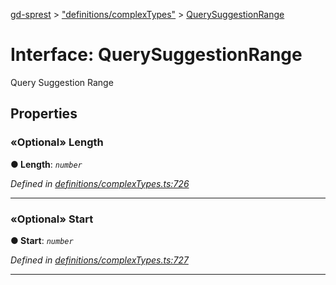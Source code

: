 [gd-sprest](../README.md) > ["definitions/complexTypes"](../modules/_definitions_complextypes_.md) > [QuerySuggestionRange](../interfaces/_definitions_complextypes_.querysuggestionrange.md)



# Interface: QuerySuggestionRange


Query Suggestion Range


## Properties
<a id="length"></a>

### «Optional» Length

**●  Length**:  *`number`* 

*Defined in [definitions/complexTypes.ts:726](https://github.com/gunjandatta/sprest/blob/3de79f1/src/definitions/complexTypes.ts#L726)*





___

<a id="start"></a>

### «Optional» Start

**●  Start**:  *`number`* 

*Defined in [definitions/complexTypes.ts:727](https://github.com/gunjandatta/sprest/blob/3de79f1/src/definitions/complexTypes.ts#L727)*





___


